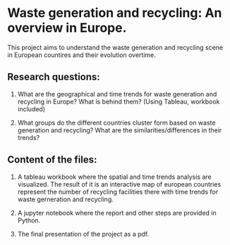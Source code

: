 # Waste generation and recycling: An overview in Europe.

This project aims to understand the waste generation and recycling scene in European countires and their evolution overtime.

## Research questions:


1.   What are the geographical and time trends for waste generation and recycling in Europe? What is behind them? (Using Tableau, workbook included)

2.   What groups do the different countries cluster form based on waste generation and recycling? What are the similarities/differences in their trends?

## Content of the files:
1.   A tableau workbook where the spatial and time trends analysis are visualized. The result of it is an interactive map of european countries represent the number of recycling facilities there with time trends for waste gerneration and recycling.

2.  A jupyter notebook where the report and other steps are provided in Python.
   
3.  The final presentation of the project as a pdf.
